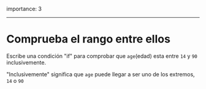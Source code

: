 importance: 3

---

# Comprueba el rango entre ellos

Escribe una condición "if" para comprobar que `age`(edad) esta entre `14` y `90` inclusivemente.

"Inclusivemente" significa que `age` puede llegar a ser uno de los extremos, `14` o `90`
